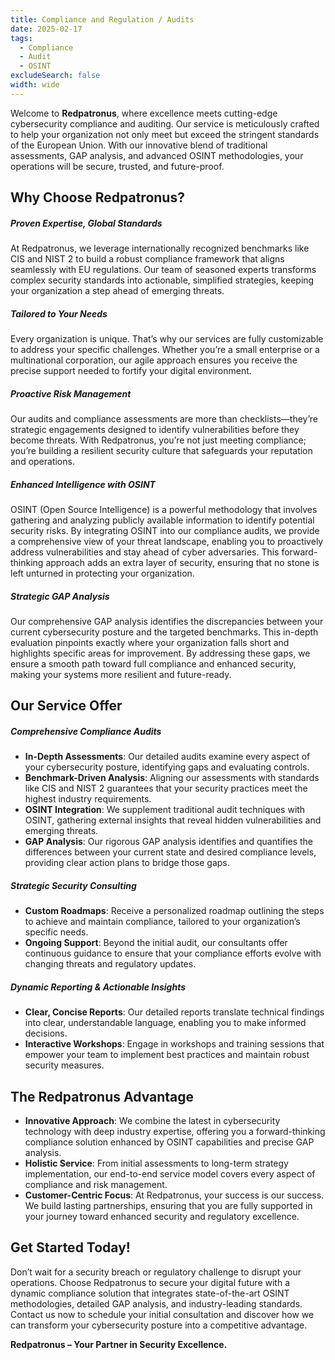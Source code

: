 ```yaml
---
title: Compliance and Regulation / Audits
date: 2025-02-17
tags:
  - Compliance
  - Audit
  - OSINT
excludeSearch: false
width: wide
---
```


Welcome to **Redpatronus**, where excellence meets cutting-edge cybersecurity compliance and auditing. Our service is meticulously crafted to help your organization not only meet but exceed the stringent standards of the European Union. With our innovative blend of traditional assessments, GAP analysis, and advanced OSINT methodologies, your operations will be secure, trusted, and future-proof.

## Why Choose Redpatronus?

##### Proven Expertise, Global Standards

At Redpatronus, we leverage internationally recognized benchmarks like CIS and NIST 2 to build a robust compliance framework that aligns seamlessly with EU regulations. Our team of seasoned experts transforms complex security standards into actionable, simplified strategies, keeping your organization a step ahead of emerging threats.

##### Tailored to Your Needs

Every organization is unique. That’s why our services are fully customizable to address your specific challenges. Whether you’re a small enterprise or a multinational corporation, our agile approach ensures you receive the precise support needed to fortify your digital environment.

##### Proactive Risk Management

Our audits and compliance assessments are more than checklists—they’re strategic engagements designed to identify vulnerabilities before they become threats. With Redpatronus, you’re not just meeting compliance; you’re building a resilient security culture that safeguards your reputation and operations.

##### Enhanced Intelligence with OSINT

OSINT (Open Source Intelligence) is a powerful methodology that involves gathering and analyzing publicly available information to identify potential security risks. By integrating OSINT into our compliance audits, we provide a comprehensive view of your threat landscape, enabling you to proactively address vulnerabilities and stay ahead of cyber adversaries. This forward-thinking approach adds an extra layer of security, ensuring that no stone is left unturned in protecting your organization.

##### Strategic GAP Analysis

Our comprehensive GAP analysis identifies the discrepancies between your current cybersecurity posture and the targeted benchmarks. This in-depth evaluation pinpoints exactly where your organization falls short and highlights specific areas for improvement. By addressing these gaps, we ensure a smooth path toward full compliance and enhanced security, making your systems more resilient and future-ready.

## Our Service Offer

##### Comprehensive Compliance Audits
- **In-Depth Assessments**: Our detailed audits examine every aspect of your cybersecurity posture, identifying gaps and evaluating controls.
- **Benchmark-Driven Analysis**: Aligning our assessments with standards like CIS and NIST 2 guarantees that your security practices meet the highest industry requirements.
- **OSINT Integration**: We supplement traditional audit techniques with OSINT, gathering external insights that reveal hidden vulnerabilities and emerging threats.
- **GAP Analysis**: Our rigorous GAP analysis identifies and quantifies the differences between your current state and desired compliance levels, providing clear action plans to bridge those gaps.

##### Strategic Security Consulting
- **Custom Roadmaps**: Receive a personalized roadmap outlining the steps to achieve and maintain compliance, tailored to your organization’s specific needs.
- **Ongoing Support**: Beyond the initial audit, our consultants offer continuous guidance to ensure that your compliance efforts evolve with changing threats and regulatory updates.

##### Dynamic Reporting & Actionable Insights
- **Clear, Concise Reports**: Our detailed reports translate technical findings into clear, understandable language, enabling you to make informed decisions.
- **Interactive Workshops**: Engage in workshops and training sessions that empower your team to implement best practices and maintain robust security measures.

## The Redpatronus Advantage
- **Innovative Approach**: We combine the latest in cybersecurity technology with deep industry expertise, offering you a forward-thinking compliance solution enhanced by OSINT capabilities and precise GAP analysis.
- **Holistic Service**: From initial assessments to long-term strategy implementation, our end-to-end service model covers every aspect of compliance and risk management.
- **Customer-Centric Focus**: At Redpatronus, your success is our success. We build lasting partnerships, ensuring that you are fully supported in your journey toward enhanced security and regulatory excellence.

## Get Started Today!

Don’t wait for a security breach or regulatory challenge to disrupt your operations. Choose Redpatronus to secure your digital future with a dynamic compliance solution that integrates state-of-the-art OSINT methodologies, detailed GAP analysis, and industry-leading standards. Contact us now to schedule your initial consultation and discover how we can transform your cybersecurity posture into a competitive advantage.

**Redpatronus – Your Partner in Security Excellence.**